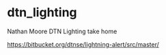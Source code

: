 # dtn_lighting
 Nathan Moore DTN Lighting take home


https://bitbucket.org/dtnse/lightning-alert/src/master/